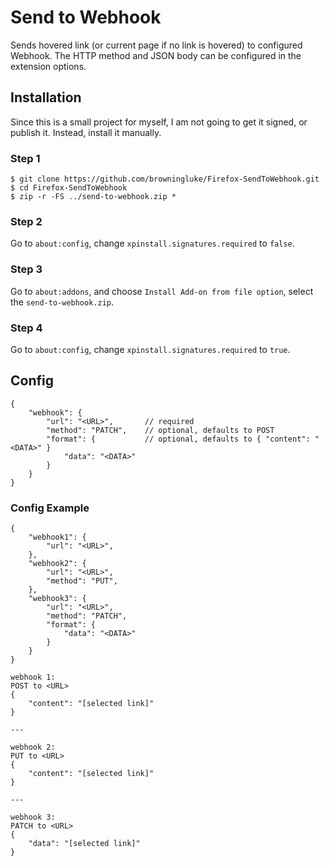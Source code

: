 # Send to Webhook

Sends hovered link (or current page if no link is hovered) to configured Webhook. The HTTP method and JSON body can be configured in the extension options.

## Installation

Since this is a small project for myself, I am not going to get it signed, or publish it. Instead, install it manually.

### Step 1

```
$ git clone https://github.com/browningluke/Firefox-SendToWebhook.git
$ cd Firefox-SendToWebhook
$ zip -r -FS ../send-to-webhook.zip *
```

### Step 2

Go to `about:config`, change `xpinstall.signatures.required` to `false`.

### Step 3

Go to `about:addons`, and choose `Install Add-on from file option`, select the `send-to-webhook.zip`.

### Step 4

Go to `about:config`, change `xpinstall.signatures.required` to `true`.


## Config

```jsonc
{
    "webhook": {
        "url": "<URL>",       // required
        "method": "PATCH",    // optional, defaults to POST
        "format": {           // optional, defaults to { "content": "<DATA>" }
            "data": "<DATA>"
        }
    }
}
```

### Config Example

```jsonc
{
    "webhook1": {
        "url": "<URL>",
    },
    "webhook2": {
        "url": "<URL>",
        "method": "PUT",
    },
    "webhook3": {
        "url": "<URL>",
        "method": "PATCH",
        "format": {
            "data": "<DATA>"
        }
    }
}

```

```
webhook 1:
POST to <URL>
{
    "content": "[selected link]"
}

---

webhook 2:
PUT to <URL>
{
    "content": "[selected link]"
}

---

webhook 3:
PATCH to <URL>
{
    "data": "[selected link]"
}
```
